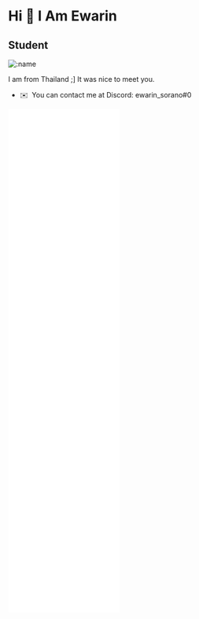 Hi 👋 I Am Ewarin
====================

Student
-------------------------------
![:name](https://count.getloli.com/get/@EwarinSorano?theme=asoul)

I am from Thailand ;\] It was nice to meet you.
* ✉️  You can contact me at Discord: ewarin_sorano#0
<img src="https://raw.githubusercontent.com/EwarinSorano/EwarinSorano/main/github-metrics.svg" alt="Status" />

